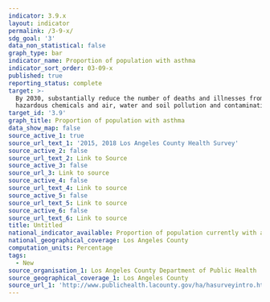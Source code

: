 ```yaml
---
indicator: 3.9.x
layout: indicator
permalink: /3-9-x/
sdg_goal: '3'
data_non_statistical: false
graph_type: bar
indicator_name: Proportion of population with asthma
indicator_sort_order: 03-09-x
published: true
reporting_status: complete
target: >-
  By 2030, substantially reduce the number of deaths and illnesses from
  hazardous chemicals and air, water and soil pollution and contamination
target_id: '3.9'
graph_title: Proportion of population with asthma
data_show_map: false
source_active_1: true
source_url_text_1: '2015, 2018 Los Angeles County Health Survey'
source_active_2: false
source_url_text_2: Link to Source
source_active_3: false
source_url_3: Link to source
source_active_4: false
source_url_text_4: Link to source
source_active_5: false
source_url_text_5: Link to source
source_active_6: false
source_url_text_6: Link to source
title: Untitled
national_indicator_available: Proportion of population currently with asthma
national_geographical_coverage: Los Angeles County
computation_units: Percentage
tags:
  - New
source_organisation_1: Los Angeles County Department of Public Health
source_geographical_coverage_1: Los Angeles County
source_url_1: 'http://www.publichealth.lacounty.gov/ha/hasurveyintro.htm'
---
```

